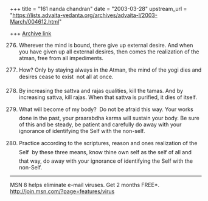 +++
title = "161 nanda chandran"
date = "2003-03-28"
upstream_url = "https://lists.advaita-vedanta.org/archives/advaita-l/2003-March/004612.html"

+++
[Archive link](https://lists.advaita-vedanta.org/archives/advaita-l/2003-March/004612.html)

276. Wherever the mind is bound, there give up external desire. And when you
have given up all external desires, then comes the realization of the atman,
free from all impediments.

277. How? Only by staying always in the Atman, the mind of the yogi dies and
desires cease to exist  not all at once.

278. By increasing the sattva and rajas qualities, kill the tamas. And by
increasing sattva, kill rajas. When that sattva is purified, it dies of
itself.

279. What will become of my body?  Do not be afraid this way. Your works
done in the past, your praarabdha karma will sustain your body. Be sure of
this and be steady, be patient and carefully do away with your ignorance of
identifying the Self with the non-self.

281. Practice according to the scriptures, reason and ones realization of
the Self  by these three means, know thine own self as the self of all and
that way, do away with your ignorance of identifying the Self with the
non-Self.

_________________________________________________________________
MSN 8 helps eliminate e-mail viruses. Get 2 months FREE*.
http://join.msn.com/?page=features/virus

